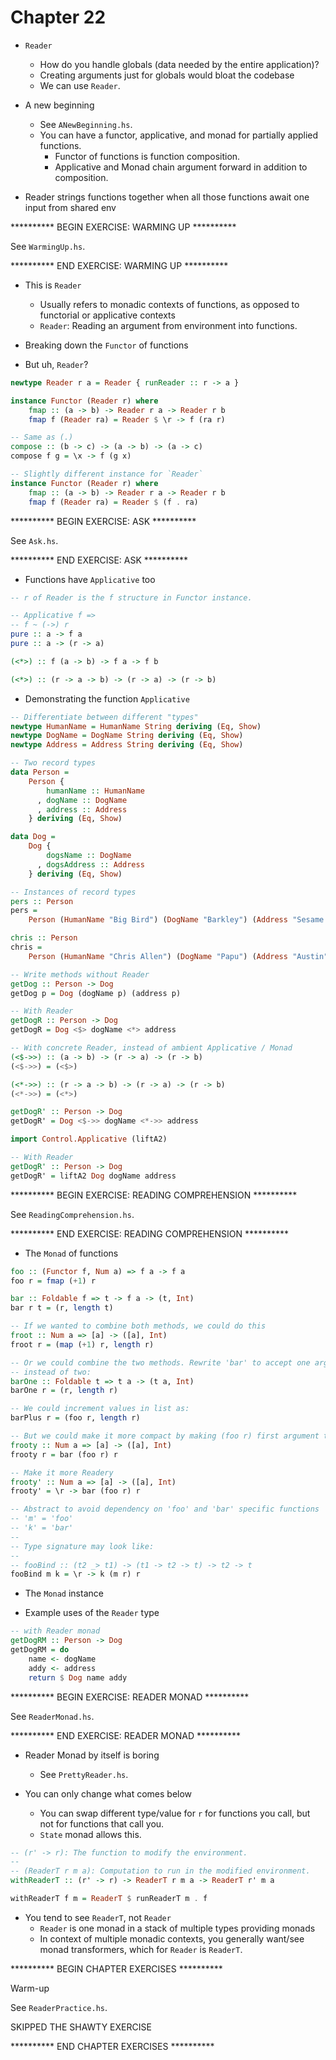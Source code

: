 # Chapter 22

- `Reader`
    - How do you handle globals (data needed by the entire application)?
    - Creating arguments just for globals would bloat the codebase
    - We can use `Reader`.

- A new beginning
    - See `ANewBeginning.hs`.
    - You can have a functor, applicative, and monad for partially applied
      functions.
        - Functor of functions is function composition.
        - Applicative and Monad chain argument forward in addition to
          composition.

- Reader strings functions together when all those functions await one input
  from shared env

********** BEGIN EXERCISE: WARMING UP **********

See `WarmingUp.hs`.

********** END EXERCISE: WARMING UP **********

- This is `Reader`
    - Usually refers to monadic contexts of functions, as opposed to functorial
      or applicative contexts
    - `Reader`: Reading an argument from environment into functions.

- Breaking down the `Functor` of functions

- But uh, `Reader`?

```haskell
newtype Reader r a = Reader { runReader :: r -> a }

instance Functor (Reader r) where
    fmap :: (a -> b) -> Reader r a -> Reader r b
    fmap f (Reader ra) = Reader $ \r -> f (ra r)

-- Same as (.)
compose :: (b -> c) -> (a -> b) -> (a -> c)
compose f g = \x -> f (g x)

-- Slightly different instance for `Reader`
instance Functor (Reader r) where
    fmap :: (a -> b) -> Reader r a -> Reader r b
    fmap f (Reader ra) = Reader $ (f . ra)
```

********** BEGIN EXERCISE: ASK **********

See `Ask.hs`.

********** END EXERCISE: ASK **********

- Functions have `Applicative` too

```haskell
-- r of Reader is the f structure in Functor instance.

-- Applicative f =>
-- f ~ (->) r
pure :: a -> f a
pure :: a -> (r -> a)

(<*>) :: f (a -> b) -> f a -> f b

(<*>) :: (r -> a -> b) -> (r -> a) -> (r -> b)
```

- Demonstrating the function `Applicative`

```haskell
-- Differentiate between different "types"
newtype HumanName = HumanName String deriving (Eq, Show)
newtype DogName = DogName String deriving (Eq, Show)
newtype Address = Address String deriving (Eq, Show)

-- Two record types
data Person =
    Person {
        humanName :: HumanName
      , dogName :: DogName
      , address :: Address
    } deriving (Eq, Show)

data Dog =
    Dog {
        dogsName :: DogName
      , dogsAddress :: Address
    } deriving (Eq, Show)

-- Instances of record types
pers :: Person
pers =
    Person (HumanName "Big Bird") (DogName "Barkley") (Address "Sesame Street")

chris :: Person
chris =
    Person (HumanName "Chris Allen") (DogName "Papu") (Address "Austin")

-- Write methods without Reader
getDog :: Person -> Dog
getDog p = Dog (dogName p) (address p)

-- With Reader
getDogR :: Person -> Dog
getDogR = Dog <$> dogName <*> address

-- With concrete Reader, instead of ambient Applicative / Monad
(<$->>) :: (a -> b) -> (r -> a) -> (r -> b)
(<$->>) = (<$>)

(<*->>) :: (r -> a -> b) -> (r -> a) -> (r -> b)
(<*->>) = (<*>)

getDogR' :: Person -> Dog
getDogR' = Dog <$->> dogName <*->> address
```

```haskell
import Control.Applicative (liftA2)

-- With Reader
getDogR' :: Person -> Dog
getDogR' = liftA2 Dog dogName address
```

********** BEGIN EXERCISE: READING COMPREHENSION **********

See `ReadingComprehension.hs`.

********** END EXERCISE: READING COMPREHENSION **********

- The `Monad` of functions

```haskell
foo :: (Functor f, Num a) => f a -> f a
foo r = fmap (+1) r

bar :: Foldable f => t -> f a -> (t, Int)
bar r t = (r, length t)

-- If we wanted to combine both methods, we could do this
froot :: Num a => [a] -> ([a], Int)
froot r = (map (+1) r, length r)

-- Or we could combine the two methods. Rewrite 'bar' to accept one argument
-- instead of two:
barOne :: Foldable t => t a -> (t a, Int)
barOne r = (r, length r)

-- We could increment values in list as:
barPlus r = (foo r, length r)

-- But we could make it more compact by making (foo r) first argument to bar
frooty :: Num a => [a] -> ([a], Int)
frooty r = bar (foo r) r

-- Make it more Readery
frooty' :: Num a => [a] -> ([a], Int)
frooty' = \r -> bar (foo r) r

-- Abstract to avoid dependency on 'foo' and 'bar' specific functions
-- 'm' = 'foo'
-- 'k' = 'bar'
--
-- Type signature may look like:
--
-- fooBind :: (t2 _> t1) -> (t1 -> t2 -> t) -> t2 -> t
fooBind m k = \r -> k (m r) r
```

- The `Monad` instance

- Example uses of the `Reader` type

```haskell
-- with Reader monad
getDogRM :: Person -> Dog
getDogRM = do
    name <- dogName
    addy <- address
    return $ Dog name addy
```

********** BEGIN EXERCISE: READER MONAD **********

See `ReaderMonad.hs`.

********** END EXERCISE: READER MONAD **********

- Reader Monad by itself is boring
    - See `PrettyReader.hs`.

- You can only change what comes below
    - You can swap different type/value for `r` for functions you call, but not
      for functions that call you.
    - `State` monad allows this.

```haskell
-- (r' -> r): The function to modify the environment.
--
-- (ReaderT r m a): Computation to run in the modified environment.
withReaderT :: (r' -> r) -> ReaderT r m a -> ReaderT r' m a

withReaderT f m = ReaderT $ runReaderT m . f
```

- You tend to see `ReaderT`, not `Reader`
    - `Reader` is one monad in a stack of multiple types providing monads
    - In context of multiple monadic contexts, you generally want/see monad
      transformers, which for `Reader` is `ReaderT`.

********** BEGIN CHAPTER EXERCISES **********

Warm-up

See `ReaderPractice.hs`.

SKIPPED THE SHAWTY EXERCISE

********** END CHAPTER EXERCISES **********
